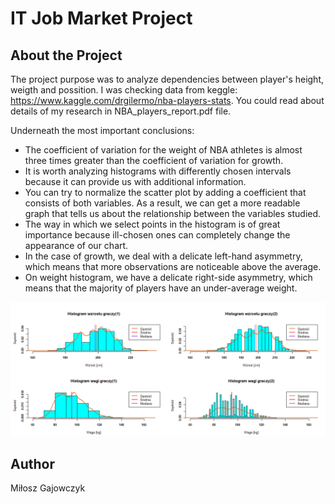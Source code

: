 # IT Job Market Project

## About the Project

The project purpose was to analyze dependencies between player's height, weigth and possition.
I was checking data from keggle: https://www.kaggle.com/drgilermo/nba-players-stats.
You could read about details of my research in NBA_players_report.pdf file.

Underneath the most important conclusions:
* The coefficient of variation for the weight of NBA athletes 
is almost three times greater than the coefficient of variation for growth. 
* It is worth analyzing histograms with differently chosen intervals because 
it can provide us with additional information.
* You can try to normalize the scatter plot by adding a coefficient 
that consists of both variables. As a result, we can get a more 
readable graph that tells us about the relationship between the variables studied.
* The way in which we select points in the histogram is of great 
importance because ill-chosen ones can completely change the appearance of our chart.
* In the case of growth, we deal with a delicate left-hand asymmetry, 
which means that more observations are noticeable above the average.
* On weight histogram, we have a delicate right-side asymmetry, 
which means that the majority of players have an under-average weight.

![Screenshot](NBA.png)


## Author
Miłosz Gajowczyk




